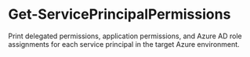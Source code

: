 ﻿# Get-ServicePrincipalPermissions

Print delegated permissions, application permissions, and Azure AD role assignments for each service principal in the target Azure environment.
